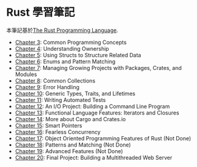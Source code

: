 # Rust 學習筆記

本筆記基於[The Rust Programming Language](https://doc.rust-lang.org/book/ch00-00-introduction.html).

* [Chapter 3](./chapter3.md): Common Programming Concepts
* [Chapter 4](./chapter4.md): Understanding Ownership
* [Chapter 5](./chapter5.md): Using Structs to Structure Related Data
* [Chapter 6](./chapter6.md): Enums and Pattern Matching
* [Chapter 7](./chapter7.md): Managing Growing Projects with Packages, Crates, and Modules
* [Chapter 8](./chapter8.md): Common Collections
* [Chapter 9](./chapter9.md): Error Handling
* [Chapter 10](./chapter10.md): Generic Types, Traits, and Lifetimes
* [Chapter 11](./chapter11.md): Writing Automated Tests
* [Chapter 12](./chapter12.md): An I/O Project: Building a Command Line Program
* [Chapter 13](./chapter13.md): Functional Language Features: Iterators and Closures
* [Chapter 14](./chapter14.md): More about Cargo and Crates.io
* [Chapter 15](./chapter15.md): Smart Pointers
* [Chapter 16](./chapter16.md): Fearless Concurrency
* [Chapter 17](./chapter17.md): Object Oriented Programming Features of Rust (Not Done)
* [Chapter 18](./chapter18.md): Patterns and Matching (Not Done)
* [Chapter 19](./chapter19.md): Advanced Features (Not Done)
* [Chapter 20](./chapter20.md): Final Project: Building a Multithreaded Web Server
